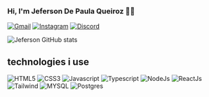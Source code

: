 ### Hi, I'm Jeferson De Paula Queiroz 🙋‍♂️

[![Gmail](https://img.shields.io/badge/Facebook-1877F2?style=for-the-badge&logo=facebook&logoColor=white)](https://www.facebook.com/jeferson.depaulaqueiroz)
[![Instagram](https://img.shields.io/badge/Instagram-E4405F?style=for-the-badge&logo=instagram&logoColor=white)](https://www.instagram.com/jef.nho/)
[![Discord](https://img.shields.io/badge/Discord-7289DA?style=for-the-badge&logo=discord&logoColor=white)](jeffer#0503)



![Jeferson GitHub stats](https://github-readme-stats.vercel.app/api?username=jefersoncoder&show_icons=true&theme=radical)

## technologies i use

<div styles="display:inline_block">
    <img alt="HTML5" src="https://img.shields.io/badge/HTML5-E34F26?style=for-the-badge&logo=html5&logoColor=white" />
    <img alt="CSS3" src="https://img.shields.io/badge/CSS3-1572B6?style=for-the-badge&logo=css3&logoColor=white" />
    <img alt="Javascript" src="https://img.shields.io/badge/JavaScript-F7DF1E?style=for-the-badge&logo=javascript&logoColor=black" />
    <img alt="Typescript" src="https://img.shields.io/badge/TypeScript-007ACC?style=for-the-badge&logo=typescript&logoColor=white" />
    <img alt="NodeJs" src="https://img.shields.io/badge/Node.js-43853D?style=for-the-badge&logo=node.js&logoColor=white" />
    <img alt="ReactJs" src="https://img.shields.io/badge/React-20232A?style=for-the-badge&logo=react&logoColor=61DAFB" />
    <img alt="Tailwind" src="https://img.shields.io/badge/Tailwind_CSS-38B2AC?style=for-the-badge&logo=tailwind-css&logoColor=white" />
     <img alt="MYSQL" src="https://img.shields.io/badge/MySQL-00000F?style=for-the-badge&logo=mysql&logoColor=white" />
     <img alt="Postgres" src="https://img.shields.io/badge/PostgreSQL-316192?style=for-the-badge&logo=postgresql&logoColor=white" />
</div>
